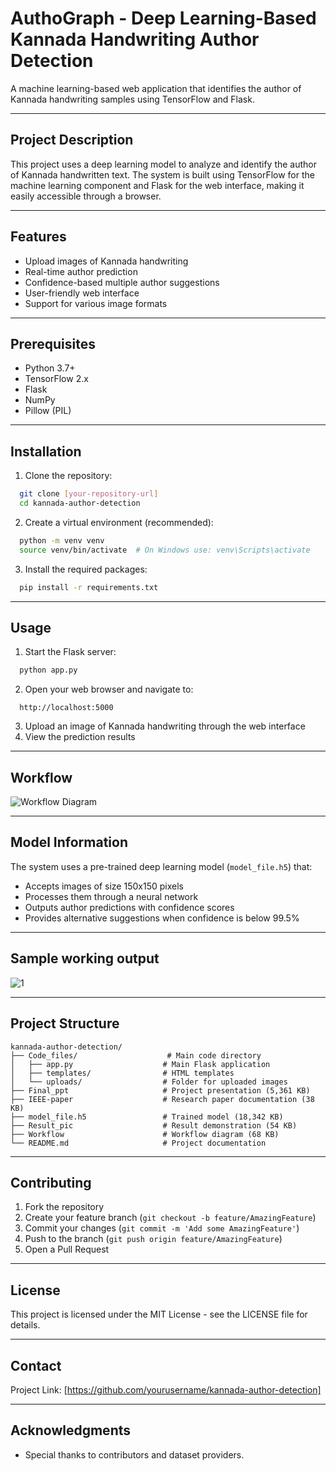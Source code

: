 # AuthoGraph - Deep Learning-Based Kannada Handwriting Author Detection

A machine learning-based web application that identifies the author of Kannada handwriting samples using TensorFlow and Flask.

---

## Project Description

This project uses a deep learning model to analyze and identify the author of Kannada handwritten text. The system is built using TensorFlow for the machine learning component and Flask for the web interface, making it easily accessible through a browser.

---

## Features

- Upload images of Kannada handwriting  
- Real-time author prediction  
- Confidence-based multiple author suggestions  
- User-friendly web interface  
- Support for various image formats  

---

## Prerequisites

- Python 3.7+  
- TensorFlow 2.x  
- Flask  
- NumPy  
- Pillow (PIL)  

---

## Installation

1. Clone the repository:
```bash
  git clone [your-repository-url]
  cd kannada-author-detection
```

2. Create a virtual environment (recommended):
```bash
  python -m venv venv
  source venv/bin/activate  # On Windows use: venv\Scripts\activate
```

3. Install the required packages:
```bash
  pip install -r requirements.txt
```

---

## Usage

1. Start the Flask server:
```bash
  python app.py
```

2. Open your web browser and navigate to:
```
  http://localhost:5000
```

3. Upload an image of Kannada handwriting through the web interface  
4. View the prediction results  

---

## Workflow

![Workflow Diagram](https://github.com/user-attachments/assets/671d7377-c5a0-482f-b87b-aeb42bc6538a)

---

## Model Information

The system uses a pre-trained deep learning model (`model_file.h5`) that:  
- Accepts images of size 150x150 pixels  
- Processes them through a neural network  
- Outputs author predictions with confidence scores  
- Provides alternative suggestions when confidence is below 99.5%  

---

## Sample working output 

![1](https://github.com/user-attachments/assets/bd7bbf1e-794b-43ef-978c-5e86373e8b2d)


---

## Project Structure

```
kannada-author-detection/
├── Code_files/                    # Main code directory
│   ├── app.py                    # Main Flask application
│   ├── templates/                # HTML templates
│   └── uploads/                  # Folder for uploaded images
├── Final_ppt                     # Project presentation (5,361 KB)
├── IEEE-paper                    # Research paper documentation (38 KB)
├── model_file.h5                 # Trained model (18,342 KB)
├── Result_pic                    # Result demonstration (54 KB)
├── Workflow                      # Workflow diagram (68 KB)
└── README.md                     # Project documentation
```

---

## Contributing

1. Fork the repository  
2. Create your feature branch (`git checkout -b feature/AmazingFeature`)  
3. Commit your changes (`git commit -m 'Add some AmazingFeature'`)  
4. Push to the branch (`git push origin feature/AmazingFeature`)  
5. Open a Pull Request  

---

## License

This project is licensed under the MIT License - see the LICENSE file for details.

---

## Contact

Project Link: [https://github.com/yourusername/kannada-author-detection]

---

## Acknowledgments

- Special thanks to contributors and dataset providers.




